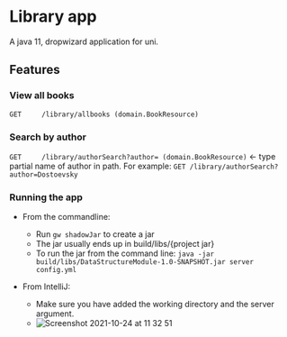 # Library app

A java 11, dropwizard application for uni.

## Features

### View all books

`GET     /library/allbooks (domain.BookResource)`

### Search by author

`GET     /library/authorSearch?author= (domain.BookResource)` <- type partial name of author in path. 
For example: `GET /library/authorSearch?author=Dostoevsky`

### Running the app

- From the commandline:
  - Run `gw shadowJar` to create a jar
  - The jar usually ends up in build/libs/{project jar}
  - To run the jar from the command line: `java -jar build/libs/DataStructureModule-1.0-SNAPSHOT.jar server config.yml`

- From IntelliJ:
  - Make sure you have added the working directory and the server argument.
  - ![Screenshot 2021-10-24 at 11 32 51](https://user-images.githubusercontent.com/38332168/138590125-61208f20-314c-494e-91dd-6a7d1291319a.png)
